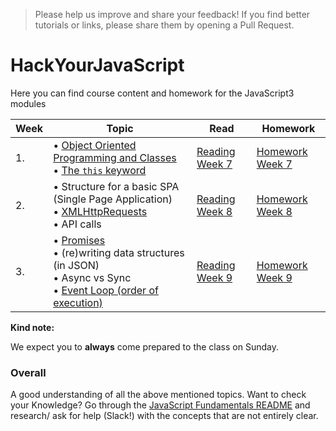 >Please help us improve and share your feedback! If you find better tutorials or links, please share them by opening a Pull Request.

# HackYourJavaScript

Here you can find course content and homework for the JavaScript3 modules

|Week|Topic|Read|Homework|
|----|-----|----|--------|
|1.|• [Object Oriented Programming and Classes](fundamentals/oop_classes.md)<br>• [The `this` keyword](fundamentals/this.md) |[Reading Week 7](/Week1/README.md)|[Homework Week 7](/Week1/MAKEME.md)|
|2.|• Structure for a basic SPA (Single Page Application) <br>• [XMLHttpRequests](fundamentals/XMLHttpRequest.md) <br>• API calls|[Reading Week 8](/Week2/README.md)|[Homework Week 8](/Week2/MAKEME.md)|
|3.|• [Promises](fundamentals/promises.md)<br> • (re)writing data structures (in JSON) <br>• Async vs Sync <br>• [Event Loop (order of execution)](fundamentals/event_loop.md) |[Reading Week 9](/Week3/README.md)|[Homework Week 9](/Week3/MAKEME.md)|

__Kind note:__

We expect you to __always__ come prepared to the class on Sunday.

### Overall
A good understanding of all the above mentioned topics. Want to check your Knowledge? Go through the [JavaScript Fundamentals README](fundamentals/README.md) and research/ ask for help (Slack!) with the concepts that are not entirely clear.


